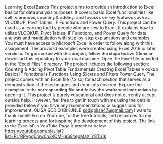 Learning Excel Basics
This project aims to provide an introduction to Excel basics for data analysis purposes. It covers basic Excel functionalities like cell references, counting & adding, and focuses on key features such as VLOOKUP, Pivot Tables, IF Functions and Power Query.
This project can be used as a learning tool by people who are new to Excel, It explains how to utilize VLOOKUP, Pivot Tables, IF Functions, and Power Query for data analysis and manipulation with step-by-step explanations and examples.
You must have access to Microsoft Excel in order to follow along with this assignment. The provided examples were created using Excel 2016 or later versions.
To get started with this project, follow the steps below:
Clone or download this repository to your local machine.
Open the Excel file provided in the "Excel Files" directory.
The project includes the following section:
Counting & Adding
Pivot Table Fundamentals
Creating Excel Tables
Vlookup Basics
IF functions
Is Functions
Using Slicers and Filters
Power Query
The project comes with an Excel file (*.xlsx) for each section that serves as a demonstration of the techniques and concepts covered. Explore the examples in the corresponding file and follow the worksheet instructions by opening it.
This project is purely educational and does not currently accept outside help. However, feel free to get in touch with me using the details provided below if you have any recommendations or suggestions for improvement.
OLISA SODIQ IBIKUNLE
sodiqolisa47@gmail.com
I want to thank ExcellsFun on YouTube, for the free tutorials, and resources for my learning process and for inspiring the development of this project. The link to the ExcellsFun YouTube Page is attached below
https://youtube.com/playlist?list=PLrRPvpgDmw0n34OMHeS94epMaX_Y8Tu1k
